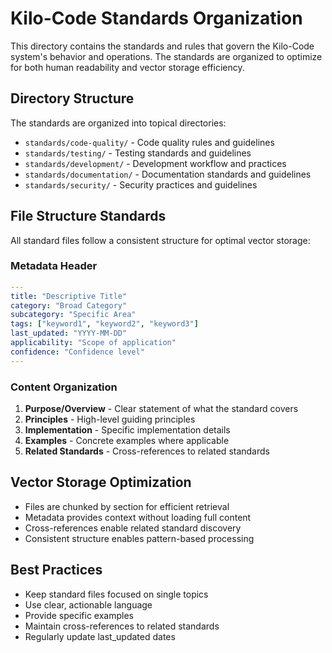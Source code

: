 # Kilo-Code Standards Organization

This directory contains the standards and rules that govern the Kilo-Code system's behavior and operations. The standards are organized to optimize for both human readability and vector storage efficiency.

## Directory Structure

The standards are organized into topical directories:

- `standards/code-quality/` - Code quality rules and guidelines
- `standards/testing/` - Testing standards and guidelines
- `standards/development/` - Development workflow and practices
- `standards/documentation/` - Documentation standards and guidelines
- `standards/security/` - Security practices and guidelines

## File Structure Standards

All standard files follow a consistent structure for optimal vector storage:

### Metadata Header

```yaml
---
title: "Descriptive Title"
category: "Broad Category"
subcategory: "Specific Area"
tags: ["keyword1", "keyword2", "keyword3"]
last_updated: "YYYY-MM-DD"
applicability: "Scope of application"
confidence: "Confidence level"
---
```

### Content Organization

1. **Purpose/Overview** - Clear statement of what the standard covers
2. **Principles** - High-level guiding principles
3. **Implementation** - Specific implementation details
4. **Examples** - Concrete examples where applicable
5. **Related Standards** - Cross-references to related standards

## Vector Storage Optimization

- Files are chunked by section for efficient retrieval
- Metadata provides context without loading full content
- Cross-references enable related standard discovery
- Consistent structure enables pattern-based processing

## Best Practices

- Keep standard files focused on single topics
- Use clear, actionable language
- Provide specific examples
- Maintain cross-references to related standards
- Regularly update last_updated dates